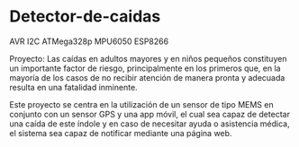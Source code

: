 # Detector-de-caidas
AVR I2C ATMega328p MPU6050 ESP8266

Proyecto:
Las caídas en adultos mayores y en niños pequeños constituyen un importante factor de riesgo, principalmente en los primeros que, en la mayoría de los casos de no recibir atención de manera pronta y adecuada resulta en una fatalidad inminente.

Este proyecto se centra en la utilización de un sensor de tipo MEMS en conjunto con un sensor GPS y una app móvil, el cual sea capaz de detectar una caída de este índole y en caso de necesitar ayuda o asistencia médica, el sistema sea capaz de notificar mediante una página web. 
